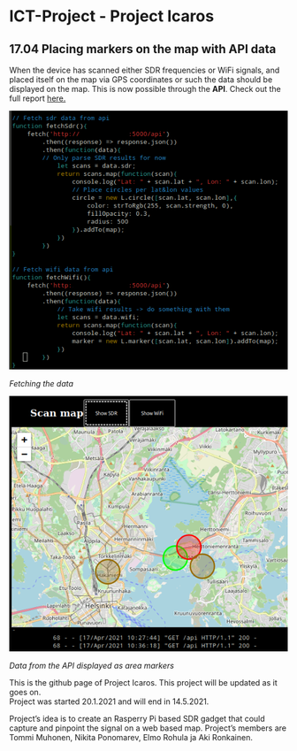 # ICT-Project - Project Icaros

## 17.04 Placing markers on the map with API data

When the device has scanned either SDR frequencies or WiFi signals, and placed itself on the map via GPS coordinates or such the data should be displayed on the map. This is now possible through the **API**. Check out the full report [here.](./Reports/1704_2021_markersfromapi/README.md)

![fetch001](./Reports/1704_2021_markersfromapi/imgs/fetch001.png)

_Fetching the data_

![buttons002](./Reports/1704_2021_markersfromapi/imgs/buttons002.png)

_Data from the API displayed as area markers_

This is the github page of Project Icaros.
This project will be updated as it goes on.<br>
Project was started 20.1.2021 and will end in 14.5.2021.

Project’s idea is to create an Rasperry Pi based SDR gadget that could capture and pinpoint the signal on a web based map. Project’s members are Tommi Muhonen, Nikita Ponomarev, Elmo Rohula ja Aki Ronkainen.
